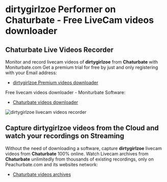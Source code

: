 # dirtygirlzoe Performer on Chaturbate - Free LiveCam videos downloader

## Chaturbate Live Videos Recorder

Monitor and record livecam videos of **dirtygirlzoe** from **Chaturbate** with Moniturbate.com
Get a premium trial for free by just and only registering with your Email address:
* [dirtygirlzoe Premium videos downloader](https://moniturbate.com/request-demo-licence-key.html)

Free livecam videos downloader - Moniturbate Software:
* [Chaturbate videos downloader](https://moniturbate.com/moniturbate-download-software.html)

![dirtygirlzoe livecam videos recorder](https://peachurnet.com/templates/moniturbate-software.png)


## Capture dirtygirlzoe videos from the Cloud and watch your recordings on Streaming

Without the need of downloading a software, capture **dirtygirlzoe** livecam videos from **Chaturbate** 100% online.
Watch Livecam archives from **Chaturbate** unlimitedly from thousands of existing recordings, only on Peachurbate.com and its websites network:
* [Chaturbate videos archives](https://peachurnet.com/)